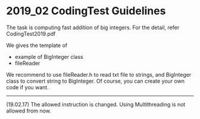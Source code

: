 # 2019_02 CodingTest Guidelines

The task is computing fast addition of big integers. 
For the detail, refer CodingTest2019.pdf

We gives the template of 
* example of BigInteger class
* fileReader

We recommend to use fileReader.h to read txt file to strings, and BigInteger class to convert string to BigInteger. Of course, you can create your own code if you want.

* * *
(19.02.17) The allowed instruction is changed. Using Multithreading is not allowed from now.